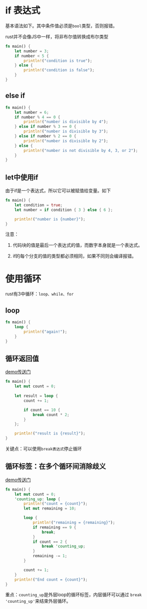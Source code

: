 # if 表达式

基本语法如下。其中条件值必须是`bool`类型，否则报错。

rust并不会像JS中一样，将非布尔值转换成布尔类型

```rs
fn main() {
    let number = 3;
    if number < 5 {
        println!("condition is true");
    } else {
        println!("condition is false");
    }
}
```

## else if

```rs
fn main() {
    let number = 6;
    if number % 4 == 0 {
        println!("number is divisible by 4");
    } else if number % 3 == 0 {
        println!("number is divisible by 3");
    } else if number % 2 == 0 {
        println!("number is divisible by 2");
    } else {
        println!("number is not divisible by 4, 3, or 2");
    }
}
```

## let中使用if

由于if是一个表达式，所以它可以被赋值给变量。如下

```rs
fn main() {
    let condition = true;
    let number = if condition { 3 } else { 6 };

    println!("number is {number}");
}
```

注意：

1. 代码块的值是最后一个表达式的值，而数字本身就是一个表达式。

2. if的每个分支的值的类型都必须相同，如果不同则会编译报错。

# 使用循环

rust有3中循环：`loop、while、for`

## loop

```rs
fn main() {
    loop {
        println!("again!");
    }
}
```

## 循环返回值

[demo传送门](./loops/src/main.rs)

```rs
fn main() {
    let mut count = 0;
    
    let result = loop {
        count += 1;

        if count == 10 {
            break count * 2;
        }
    };

    println!("result is {result}");
}
```

关键点：可以使用`break表达式`停止循环

## 循环标签：在多个循环间消除歧义

[demo传送门](./loops/src/main.rs)

```rs
fn main() {
    let mut count = 0;
    'counting_up: loop {
        println!("count = {count}");
        let mut remaining = 10;

        loop {
            println!("remaining = {remaining}");
            if remaining == 9 {
                break;
            }
            if count == 2 {
                break 'counting_up;
            }
            remaining -= 1;
        }

        count += 1;
    }
    println!("End count = {count}");
}
```

重点：`counting_up`是外层loop的循环标签，内层循环可以通过 `break 'counting_up'`来结束外层循环。
